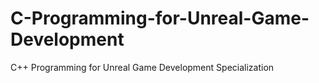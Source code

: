 # C-Programming-for-Unreal-Game-Development
C++ Programming for Unreal Game Development Specialization 
